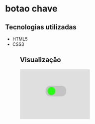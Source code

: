 # botao chave

## Tecnologias utilizadas

  <ul>
    <li>HTML5</li>
    <li>CSS3</li>
  <ul>
  

## Visualização
  
<img src="Video_1655738489.gif">
